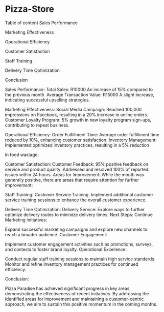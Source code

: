 # Pizza-Store

Table of content
Sales Performance

Marketing Effectiveness

Operational Efficiency

Customer Satisfaction

Staff Training

Delivery Time Optimization

Conclusion

Sales Performance:
Total Sales: R10000 An increase of 15% compared to the previous month. Average Transaction Value: R15000 A slight increase, indicating successful upselling strategies.

Marketing Effectiveness:
Social Media Campaign: Reached 100,000 impressions on Facebook, resulting in a 20% increase in online orders. Customer Loyalty Program: 5% growth in new loyalty program sign-ups, contributing to repeat business.

Operational Efficiency:
Order Fulfillment Time: Average order fulfillment time reduced by 10%, enhancing customer satisfaction. Inventory Management: Implemented optimized inventory practices, resulting in a 5% reduction

in food wastage.

Customer Satisfaction:
Customer Feedback: 95% positive feedback on service and product quality. Addressed and resolved 100% of reported issues within 24 hours. Areas for Improvement: While the month was generally positive, there are areas that require attention for further improvement:

Staff Training:
Customer Service Training: Implement additional customer service training sessions to enhance the overall customer experience.

Delivery Time Optimization:
Delivery Service: Explore ways to further optimize delivery routes to minimize delivery times. Next Steps: Continue Marketing Initiatives:

Expand successful marketing campaigns and explore new channels to reach a broader audience. Customer Engagement:

Implement customer engagement activities such as promotions, surveys, and contests to foster brand loyalty. Operational Excellence:

Conduct regular staff training sessions to maintain high service standards. Monitor and refine inventory management practices for continued efficiency.

Conclusion:

Pizza Paradise has achieved significant progress in key areas, demonstrating the effectiveness of recent initiatives. By addressing the identified areas for improvement and maintaining a customer-centric approach, we aim to sustain this positive momentum in the coming months.